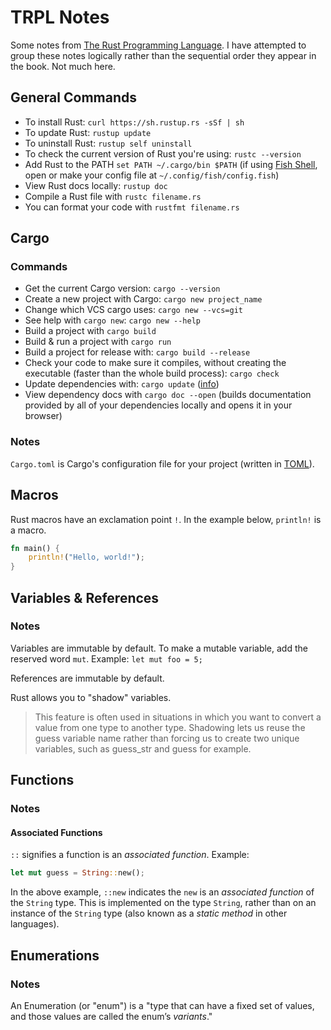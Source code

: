 # TRPL Notes

Some notes from [The Rust Programming Language](https://doc.rust-lang.org/stable/book/title-page.html). I have attempted to group these notes logically rather than the sequential order they appear in the book. Not much here.

## General Commands

* To install Rust: `curl https://sh.rustup.rs -sSf | sh`
* To update Rust: `rustup update`
* To uninstall Rust: `rustup self uninstall`
* To check the current version of Rust you're using: `rustc --version`
* Add Rust to the PATH `set PATH ~/.cargo/bin $PATH` (if using [Fish Shell](https://fishshell.com/), open or make your config file at `~/.config/fish/config.fish`)
* View Rust docs locally: `rustup doc`
* Compile a Rust file with `rustc filename.rs`
* You can format your code with `rustfmt filename.rs`

## Cargo

### Commands

* Get the current Cargo version: `cargo --version`
* Create a new project with Cargo: `cargo new project_name`
* Change which VCS cargo uses: `cargo new --vcs=git`
* See help with `cargo new`: `cargo new --help`
* Build a project with `cargo build`
* Build & run a project with `cargo run`
* Build a project for release with: `cargo build --release`
* Check your code to make sure it compiles, without creating the executable (faster than the whole build process): `cargo check`
* Update dependencies with: `cargo update` ([info](https://doc.rust-lang.org/cargo/commands/cargo-update.html))
* View dependency docs with `cargo doc --open` (builds documentation provided by all of your dependencies locally and opens it in your browser)

### Notes

`Cargo.toml` is Cargo's configuration file for your project (written in [TOML](https://github.com/toml-lang/toml)).

## Macros

Rust macros have an exclamation point `!`. In the example below, `println!` is a macro.

```rust
fn main() {
    println!("Hello, world!");
}
```

## Variables & References

### Notes

Variables are immutable by default. To make a mutable variable, add the reserved word `mut`. Example: `let mut foo = 5;`

References are immutable by default.

Rust allows you to "shadow" variables.

> This feature is often used in situations in which you want to convert a value from one type to another type. Shadowing lets us reuse the guess variable name rather than forcing us to create two unique variables, such as guess_str and guess for example.

## Functions

### Notes

#### Associated Functions

`::` signifies a function is an *associated function*. Example:

```rust
let mut guess = String::new();
```

In the above example, `::new` indicates the `new` is an *associated function* of the `String` type. This is implemented on the type `String`, rather than on an instance of the `String` type (also known as a *static method* in other languages).

## Enumerations

### Notes

An Enumeration (or "enum") is a "type that can have a fixed set of values, and those values are called the enum’s *variants*."